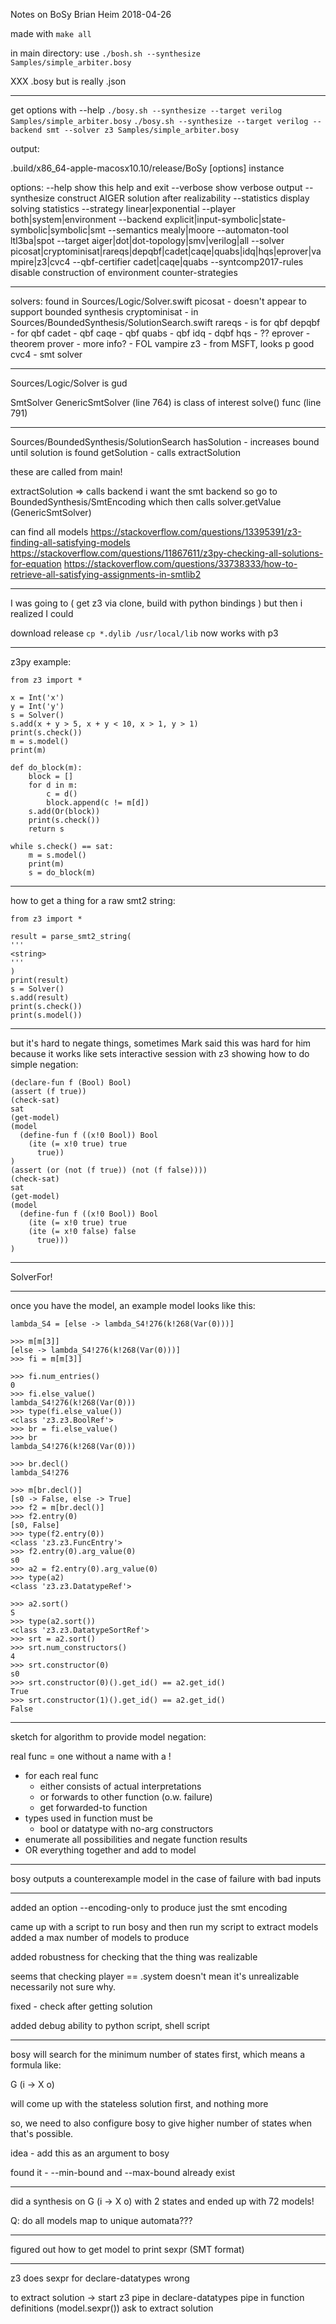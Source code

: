 Notes on BoSy
Brian Heim
2018-04-26

made with `make all`

in main directory:
use `./bosh.sh --synthesize Samples/simple_arbiter.bosy`

XXX
.bosy but is really .json

---

get options with --help
`./bosy.sh --synthesize --target verilog Samples/simple_arbiter.bosy`
`./bosy.sh --synthesize --target verilog --backend smt --solver z3 Samples/simple_arbiter.bosy`

output:

.build/x86_64-apple-macosx10.10/release/BoSy [options] instance

 options:
   --help		show this help and exit
   --verbose		show verbose output
   --synthesize		construct AIGER solution after realizability
   --statistics		display solving statistics
   --strategy linear|exponential
   --player both|system|environment
   --backend explicit|input-symbolic|state-symbolic|symbolic|smt
   --semantics mealy|moore
   --automaton-tool ltl3ba|spot
   --target aiger|dot|dot-topology|smv|verilog|all
   --solver picosat|cryptominisat|rareqs|depqbf|cadet|caqe|quabs|idq|hqs|eprover|vampire|z3|cvc4
   --qbf-certifier cadet|caqe|quabs
   --syntcomp2017-rules	 disable construction of environment counter-strategies

---

solvers: found in Sources/Logic/Solver.swift
picosat - doesn't appear to support bounded synthesis
cryptominisat - in Sources/BoundedSynthesis/SolutionSearch.swift
rareqs - is for qbf
depqbf - for qbf
cadet - qbf
caqe - qbf
quabs - qbf
idq - dqbf
hqs - ??
eprover - theorem prover - more info? - FOL
vampire
z3 - from MSFT, looks p good
cvc4 - smt solver

---

Sources/Logic/Solver is gud

SmtSolver
GenericSmtSolver (line 764) is class of interest
solve() func (line 791)

---

Sources/BoundedSynthesis/SolutionSearch
hasSolution - increases bound until solution is found
getSolution - calls extractSolution

these are called from main!

extractSolution => calls backend
i want the smt backend so go to BoundedSynthesis/SmtEncoding
which then calls solver.getValue (GenericSmtSolver)

can find all models
https://stackoverflow.com/questions/13395391/z3-finding-all-satisfying-models
https://stackoverflow.com/questions/11867611/z3py-checking-all-solutions-for-equation
https://stackoverflow.com/questions/33738333/how-to-retrieve-all-satisfying-assignments-in-smtlib2

---

I was going to
( get z3 via clone, build with python bindings )
but then i realized I could

download release
`cp *.dylib /usr/local/lib`
now works with p3

---

z3py example:

```
from z3 import *

x = Int('x')
y = Int('y')
s = Solver()
s.add(x + y > 5, x + y < 10, x > 1, y > 1)
print(s.check())
m = s.model()
print(m)

def do_block(m):
    block = []
    for d in m:
        c = d()
        block.append(c != m[d])
    s.add(Or(block))
    print(s.check())
    return s

while s.check() == sat:
    m = s.model()
    print(m)
    s = do_block(m)
```

---

how to get a thing for a raw smt2 string:

```
from z3 import *

result = parse_smt2_string(
'''
<string>
'''
)
print(result)
s = Solver()
s.add(result)
print(s.check())
print(s.model())
```

---
but it's hard to negate things, sometimes
Mark said this was hard for him because it works like sets
interactive session with z3 showing how to do simple negation:

```
(declare-fun f (Bool) Bool)
(assert (f true))
(check-sat)
sat
(get-model)
(model
  (define-fun f ((x!0 Bool)) Bool
    (ite (= x!0 true) true
      true))
)
(assert (or (not (f true)) (not (f false))))
(check-sat)
sat
(get-model)
(model
  (define-fun f ((x!0 Bool)) Bool
    (ite (= x!0 true) true
    (ite (= x!0 false) false
      true)))
)
```

---

SolverFor!

---

once you have the model, an example model looks like this:

```
lambda_S4 = [else -> lambda_S4!276(k!268(Var(0)))]

>>> m[m[3]]
[else -> lambda_S4!276(k!268(Var(0)))]
>>> fi = m[m[3]]

>>> fi.num_entries()
0
>>> fi.else_value()
lambda_S4!276(k!268(Var(0)))
>>> type(fi.else_value())
<class 'z3.z3.BoolRef'>
>>> br = fi.else_value()
>>> br
lambda_S4!276(k!268(Var(0)))

>>> br.decl()
lambda_S4!276

>>> m[br.decl()]
[s0 -> False, else -> True]
>>> f2 = m[br.decl()]
>>> f2.entry(0)
[s0, False]
>>> type(f2.entry(0))
<class 'z3.z3.FuncEntry'>
>>> f2.entry(0).arg_value(0)
s0
>>> a2 = f2.entry(0).arg_value(0)
>>> type(a2)
<class 'z3.z3.DatatypeRef'>

>>> a2.sort()
S
>>> type(a2.sort())
<class 'z3.z3.DatatypeSortRef'>
>>> srt = a2.sort()
>>> srt.num_constructors()
4
>>> srt.constructor(0)
s0
>>> srt.constructor(0)().get_id() == a2.get_id()
True
>>> srt.constructor(1)().get_id() == a2.get_id()
False
```

---

sketch for algorithm to provide model negation:

real func = one without a name with a !

- for each real func
    - either consists of actual interpretations
    - or forwards to other function (o.w. failure)
    - get forwarded-to function
- types used in function must be
    - bool or datatype with no-arg constructors
- enumerate all possibilities and negate function results
- OR everything together and add to model

---

bosy outputs a counterexample model in the case of failure
with bad inputs

---

added an option --encoding-only to produce just the smt encoding

came up with a script to run bosy and then run my script to extract models
added a max number of models to produce

added robustness for checking that the thing was realizable

seems that checking player == .system doesn't mean it's unrealizable necessarily
not sure why.

fixed - check after getting solution

added debug ability to python script, shell script

---

bosy will search for the minimum number of states first, which means a formula like:

G (i -> X o)

will come up with the stateless solution first, and nothing more

so, we need to also configure bosy to give higher number of states when that's possible.

idea - add this as an argument to bosy

found it - --min-bound and --max-bound already exist

---

did a synthesis on G (i -> X o) with 2 states and ended up with 72 models!

Q: do all models map to unique automata???

---

figured out how to get model to print sexpr (SMT format)

---

z3 does sexpr for declare-datatypes wrong

to extract solution ->
    start z3
    pipe in declare-datatypes
    pipe in function definitions (model.sexpr())
    ask to extract solution
